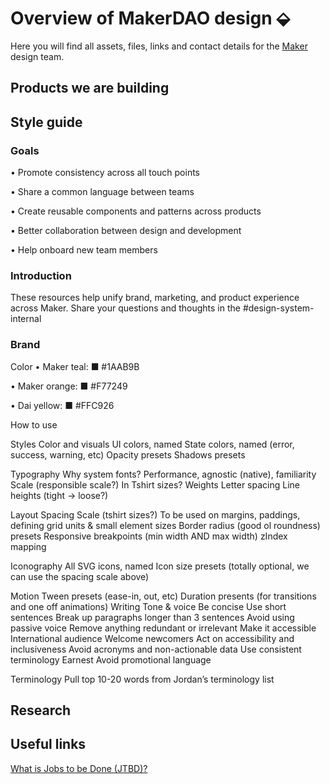 # Overview of MakerDAO design ⬙

Here you will find all assets, files, links and contact details for the [Maker](https://makerdao.com/) design team. 

## Products we are building


## Style guide
### Goals
• Promote consistency across all touch points

• Share a common language between teams

• Create reusable components and patterns across products

• Better collaboration between design and development

• Help onboard new team members

### Introduction
These resources help unify brand, marketing, and product experience across Maker. Share your questions and thoughts in the #design-system-internal

### Brand

Color
• Maker teal: ■ #1AAB9B

• Maker orange: ■ #F77249

• Dai yellow: ■ #FFC926

How to use

Styles
Color and visuals
UI colors, named
State colors, named (error, success, warning, etc)
Opacity presets
Shadows presets

Typography
Why system fonts?
Performance, agnostic (native), familiarity
Scale (responsible scale?)
In Tshirt sizes?
Weights
Letter spacing
Line heights
(tight -> loose?)

Layout
Spacing Scale (tshirt sizes?)
To be used on margins, paddings, defining grid units & small element sizes
Border radius (good ol roundness) presets
Responsive breakpoints (min width AND max width)
zIndex mapping

Iconography
All SVG icons, named
Icon size presets (totally optional, we can use the spacing scale above)

Motion
Tween presets (ease-in, out, etc)
Duration presents (for transitions and one off animations)
Writing
Tone & voice 
Be concise
Use short sentences
Break up paragraphs longer than 3 sentences
Avoid using passive voice
Remove anything redundant or irrelevant
Make it accessible
International audience
Welcome newcomers
Act on accessibility and inclusiveness
Avoid acronyms and non-actionable data
Use consistent terminology 
Earnest
Avoid promotional language

Terminology
Pull top 10-20 words from Jordan’s terminology list




## Research




## Useful links

[What is Jobs to be Done (JTBD)?](https://jtbd.info/2-what-is-jobs-to-be-done-jtbd-796b82081cca)
